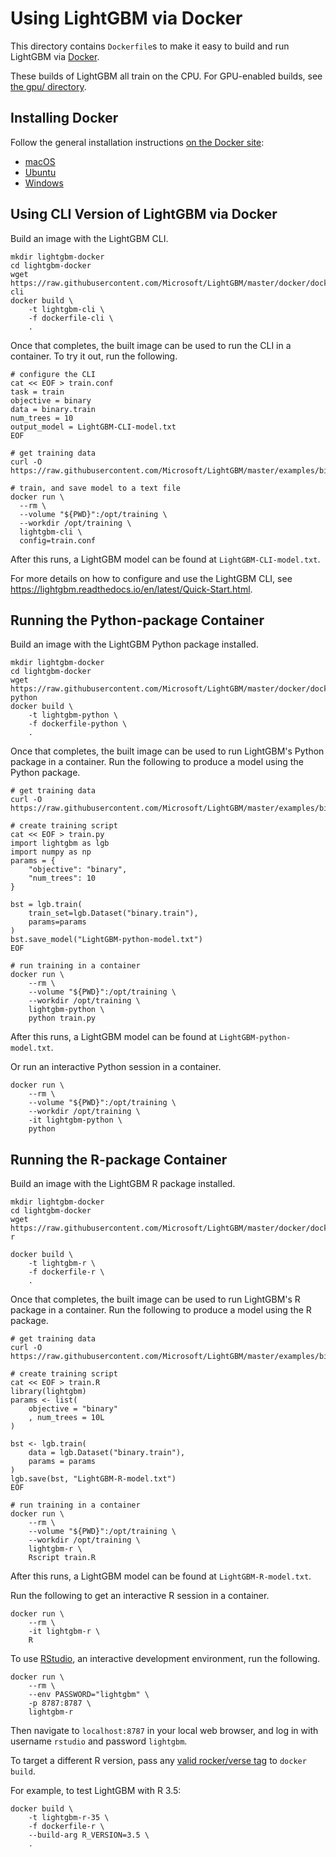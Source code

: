 ﻿# Using LightGBM via Docker

This directory contains `Dockerfile`s to make it easy to build and run LightGBM via [Docker](https://www.docker.com/).

These builds of LightGBM all train on the CPU. For GPU-enabled builds, see [the gpu/ directory](./gpu).

## Installing Docker

Follow the general installation instructions [on the Docker site](https://docs.docker.com/install/):

* [macOS](https://docs.docker.com/docker-for-mac/install/)
* [Ubuntu](https://docs.docker.com/install/linux/docker-ce/ubuntu/)
* [Windows](https://docs.docker.com/docker-for-windows/install/)

## Using CLI Version of LightGBM via Docker

Build an image with the LightGBM CLI.

```shell
mkdir lightgbm-docker
cd lightgbm-docker
wget https://raw.githubusercontent.com/Microsoft/LightGBM/master/docker/dockerfile-cli
docker build \
    -t lightgbm-cli \
    -f dockerfile-cli \
    .
```

Once that completes, the built image can be used to run the CLI in a container.
To try it out, run the following.

```shell
# configure the CLI
cat << EOF > train.conf
task = train
objective = binary
data = binary.train
num_trees = 10
output_model = LightGBM-CLI-model.txt
EOF

# get training data
curl -O https://raw.githubusercontent.com/Microsoft/LightGBM/master/examples/binary_classification/binary.train

# train, and save model to a text file
docker run \
  --rm \
  --volume "${PWD}":/opt/training \
  --workdir /opt/training \
  lightgbm-cli \
  config=train.conf
```

After this runs, a LightGBM model can be found at `LightGBM-CLI-model.txt`.

For more details on how to configure and use the LightGBM CLI, see https://lightgbm.readthedocs.io/en/latest/Quick-Start.html.

## Running the Python-package Сontainer

Build an image with the LightGBM Python package installed.

```shell
mkdir lightgbm-docker
cd lightgbm-docker
wget https://raw.githubusercontent.com/Microsoft/LightGBM/master/docker/dockerfile-python
docker build \
    -t lightgbm-python \
    -f dockerfile-python \
    .
```

Once that completes, the built image can be used to run LightGBM's Python package in a container.
Run the following to produce a model using the Python package.

```shell
# get training data
curl -O https://raw.githubusercontent.com/Microsoft/LightGBM/master/examples/binary_classification/binary.train

# create training script
cat << EOF > train.py
import lightgbm as lgb
import numpy as np
params = {
    "objective": "binary",
    "num_trees": 10
}

bst = lgb.train(
    train_set=lgb.Dataset("binary.train"),
    params=params
)
bst.save_model("LightGBM-python-model.txt")
EOF

# run training in a container
docker run \
    --rm \
    --volume "${PWD}":/opt/training \
    --workdir /opt/training \
    lightgbm-python \
    python train.py
```

After this runs, a LightGBM model can be found at `LightGBM-python-model.txt`.

Or run an interactive Python session in a container.

```shell
docker run \
    --rm \
    --volume "${PWD}":/opt/training \
    --workdir /opt/training \
    -it lightgbm-python \
    python
```

## Running the R-package Сontainer

Build an image with the LightGBM R package installed.

```shell
mkdir lightgbm-docker
cd lightgbm-docker
wget https://raw.githubusercontent.com/Microsoft/LightGBM/master/docker/dockerfile-r

docker build \
    -t lightgbm-r \
    -f dockerfile-r \
    .
```

Once that completes, the built image can be used to run LightGBM's R package in a container.
Run the following to produce a model using the R package.

```shell
# get training data
curl -O https://raw.githubusercontent.com/Microsoft/LightGBM/master/examples/binary_classification/binary.train

# create training script
cat << EOF > train.R
library(lightgbm)
params <- list(
    objective = "binary"
    , num_trees = 10L
)

bst <- lgb.train(
    data = lgb.Dataset("binary.train"),
    params = params
)
lgb.save(bst, "LightGBM-R-model.txt")
EOF

# run training in a container
docker run \
    --rm \
    --volume "${PWD}":/opt/training \
    --workdir /opt/training \
    lightgbm-r \
    Rscript train.R
```

After this runs, a LightGBM model can be found at `LightGBM-R-model.txt`.

Run the following to get an interactive R session in a container.

```shell
docker run \
    --rm \
    -it lightgbm-r \
    R
```

To use [RStudio](https://www.rstudio.com/products/rstudio/), an interactive development environment, run the following.

```shell
docker run \
    --rm \
    --env PASSWORD="lightgbm" \
    -p 8787:8787 \
    lightgbm-r
```

Then navigate to `localhost:8787` in your local web browser, and log in with username `rstudio` and password `lightgbm`.

To target a different R version, pass any [valid rocker/verse tag](https://hub.docker.com/r/rocker/verse/tags) to `docker build`.

For example, to test LightGBM with R 3.5:

```shell
docker build \
    -t lightgbm-r-35 \
    -f dockerfile-r \
    --build-arg R_VERSION=3.5 \
    .
```
